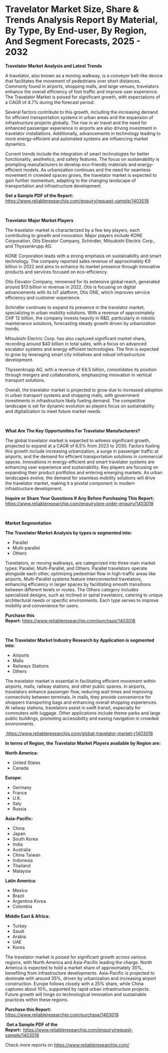 <p><h1>Travelator Market Size, Share & Trends Analysis Report By Material, By Type, By End-user, By Region, And Segment Forecasts, 2025 - 2032</h1></p><p><strong>Travelator Market Analysis and Latest Trends</strong></p>
<p><p>A travelator, also known as a moving walkway, is a conveyor belt-like device that facilitates the movement of pedestrians over short distances. Commonly found in airports, shopping malls, and large venues, travelators enhance the overall efficiency of foot traffic and improve user experience. The Travelator Market is poised for significant growth, with expectations of a CAGR of 4.7% during the forecast period. </p><p>Several factors contribute to this growth, including the increasing demand for efficient transportation systems in urban areas and the expansion of infrastructure projects globally. The rise in air travel and the need for enhanced passenger experience in airports are also driving investment in travelator installations. Additionally, advancements in technology leading to more energy-efficient and automated systems are influencing market dynamics. </p><p>Current trends include the integration of smart technologies for better functionality, aesthetics, and safety features. The focus on sustainability is prompting manufacturers to develop eco-friendly materials and energy-efficient models. As urbanization continues and the need for seamless movement in crowded spaces grows, the travelator market is expected to gain further momentum, adapting to the changing landscape of transportation and infrastructure development.</p></p>
<p><strong>Get a Sample PDF of the Report:&nbsp;</strong> <a href="https://www.reliableresearchiq.com/enquiry/request-sample/1403018?utm_campaign=2883&utm_medium=2&utm_source=Github&utm_content=ia&utm_term=28032025&utm_id=travelator">https://www.reliableresearchiq.com/enquiry/request-sample/1403018</a></p>
<p>&nbsp;</p>
<p><strong>Travelator Major Market Players</strong></p>
<p><p>The travelator market is characterized by a few key players, each contributing to growth and innovation. Major players include KONE Corporation, Otis Elevator Company, Schindler, Mitsubishi Electric Corp., and Thyssenkrupp AG.</p><p>KONE Corporation leads with a strong emphasis on sustainability and smart technology. The company reported sales revenue of approximately €9 billion in 2022 and aims to enhance its market presence through innovative products and services focused on eco-efficiency.</p><p>Otis Elevator Company, renowned for its extensive global reach, generated around $13 billion in revenue in 2022. Otis is focusing on digital advancements with its IoT platform, Otis ONE, which improves service efficiency and customer experience.</p><p>Schindler continues to expand its presence in the travelator market, specializing in urban mobility solutions. With a revenue of approximately CHF 12 billion, the company invests heavily in R&D, particularly in robotic maintenance solutions, forecasting steady growth driven by urbanization trends.</p><p>Mitsubishi Electric Corp. has also captured significant market share, recording around $40 billion in total sales, with a focus on advanced escalator systems and energy-efficient technologies. The firm is expected to grow by leveraging smart city initiatives and robust infrastructure development.</p><p>Thyssenkrupp AG, with a revenue of €8.5 billion, consolidates its position through mergers and collaborations, emphasizing innovation in vertical transport solutions.</p><p>Overall, the travelator market is projected to grow due to increased adoption in urban transport systems and shopping malls, with government investments in infrastructure likely fueling demand. The competitive landscape is set for dynamic evolution as players focus on sustainability and digitalization to meet future market needs.</p></p>
<p>&nbsp;</p>
<p><strong>What Are The Key Opportunities For Travelator Manufacturers?</strong></p>
<p><p>The global travelator market is expected to witness significant growth, projected to expand at a CAGR of 6.5% from 2023 to 2030. Factors fueling this growth include increasing urbanization, a surge in passenger traffic at airports, and the demand for efficient transportation solutions in commercial spaces. Innovations in energy-efficient and smart travelator systems are enhancing user experience and sustainability. Key players are focusing on expanding their product portfolios and entering emerging markets. As urban landscapes evolve, the demand for seamless mobility solutions will drive the travelator market, making it a pivotal component in modern infrastructure development.</p></p>
<p><strong>Inquire or Share Your Questions If Any Before Purchasing This Report:</strong> <a href="https://www.reliableresearchiq.com/enquiry/pre-order-enquiry/1403018?utm_campaign=2883&utm_medium=2&utm_source=Github&utm_content=ia&utm_term=28032025&utm_id=travelator">https://www.reliableresearchiq.com/enquiry/pre-order-enquiry/1403018</a></p>
<p>&nbsp;</p>
<p><strong>Market Segmentation</strong></p>
<p><strong>The Travelator Market Analysis by types is segmented into:</strong></p>
<p><ul><li>Parallel</li><li>Multi-parallel</li><li>Others</li></ul></p>
<p><p>Travelators, or moving walkways, are categorized into three main market types: Parallel, Multi-Parallel, and Others. Parallel travelators operate alongside each other, optimizing pedestrian flow in high-traffic areas like airports. Multi-Parallel systems feature interconnected travelators, enhancing efficiency in larger spaces by facilitating smooth transitions between different levels or routes. The Others category includes specialized designs, such as inclined or spiral travelators, catering to unique architectural needs or specific environments. Each type serves to improve mobility and convenience for users.</p></p>
<p><strong>Purchase this Report:&nbsp;</strong><a href="https://www.reliableresearchiq.com/purchase/1403018?utm_campaign=2883&utm_medium=2&utm_source=Github&utm_content=ia&utm_term=28032025&utm_id=travelator">https://www.reliableresearchiq.com/purchase/1403018</a></p>
<p>&nbsp;</p>
<p><strong>The Travelator Market Industry Research by Application is segmented into:</strong></p>
<p><ul><li>Airports</li><li>Malls</li><li>Railways Stations</li><li>Others</li></ul></p>
<p><p>The travelator market is essential in facilitating efficient movement within airports, malls, railway stations, and other public spaces. In airports, travelators enhance passenger flow, reducing wait times and improving connectivity between terminals. In malls, they provide convenience for shoppers transporting bags and enhancing overall shopping experiences. At railway stations, travelators assist in swift transit, especially for commuters with luggage. Other applications include theme parks and large public buildings, promoting accessibility and easing navigation in crowded environments.</p></p>
<p><a href="https://www.reliableresearchiq.com/global-travelator-market-r1403018?utm_campaign=2883&utm_medium=2&utm_source=Github&utm_content=ia&utm_term=28032025&utm_id=travelator">&nbsp;https://www.reliableresearchiq.com/global-travelator-market-r1403018</a></p>
<p><strong>In terms of Region, the Travelator Market Players available by Region are:</strong></p>
<p>
    <p> <strong> North America: </strong>
        <ul>
            <li>United States</li>
            <li>Canada</li>
        </ul>
        </p> 
    <p> <strong> Europe: </strong>
        <ul>
            <li>Germany</li>
            <li>France</li>
            <li>U.K.</li>
            <li>Italy</li>
            <li>Russia</li>
        </ul>
        </p> 
    <p> <strong> Asia-Pacific: </strong>
        <ul>
            <li>China</li>
            <li>Japan</li>
            <li>South Korea</li>
            <li>India</li>
            <li>Australia</li>
            <li>China Taiwan</li>
            <li>Indonesia</li>
            <li>Thailand</li>
            <li>Malaysia</li>
        </ul>
        </p> 
    <p> <strong> Latin America: </strong>
        <ul>
            <li>Mexico</li>
            <li>Brazil</li>
            <li>Argentina Korea</li>
            <li>Colombia</li>
        </ul>
        </p> 
    <p> <strong> Middle East & Africa: </strong>
        <ul>
            <li>Turkey</li>
            <li>Saudi</li>
            <li>Arabia</li>
            <li>UAE</li>
            <li>Korea</li>
        </ul>
    </p>
    </p>
<p><p>The travelator market is poised for significant growth across various regions, with North America and Asia-Pacific leading the charge. North America is expected to hold a market share of approximately 30%, benefiting from infrastructure developments. Asia-Pacific is projected to dominate with around 35%, driven by urbanization and increasing airport construction. Europe follows closely with a 25% share, while China captures about 10%, supported by rapid urban infrastructure projects. Future growth will hinge on technological innovation and sustainable practices within these regions.</p></p>
<p><strong>Purchase this Report: </strong><a href="https://www.reliableresearchiq.com/purchase/1403018?utm_campaign=2883&utm_medium=2&utm_source=Github&utm_content=ia&utm_term=28032025&utm_id=travelator">https://www.reliableresearchiq.com/purchase/1403018</a></p>
<p>&nbsp;<strong>Get a Sample PDF of the Report:&nbsp;&nbsp;</strong><a href="https://www.reliableresearchiq.com/enquiry/request-sample/1403018?utm_campaign=2883&utm_medium=2&utm_source=Github&utm_content=ia&utm_term=28032025&utm_id=travelator">https://www.reliableresearchiq.com/enquiry/request-sample/1403018</a></p>
<p><strong></strong></p>
<p>Check more reports on <a href="https://www.reliableresearchiq.com/?utm_campaign=2883&utm_medium=2&utm_source=Github&utm_content=ia&utm_term=28032025&utm_id=travelator">https://www.reliableresearchiq.com/</a></p>